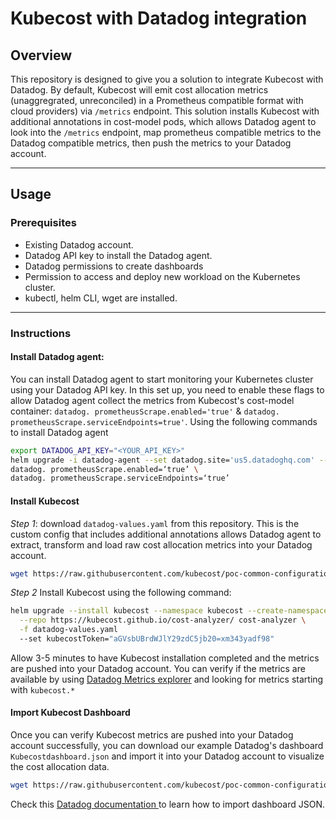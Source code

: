 # Kubecost with Datadog integration

## Overview

This repository is designed to give you a solution to integrate Kubecost with Datadog. By default, Kubecost will emit cost allocation metrics (unaggregrated, unreconciled) in a Prometheus compatible format with cloud providers) via `/metrics` endpoint. This solution installs Kubecost with additional annotations in cost-model pods, which allows Datadog agent to look into the `/metrics` endpoint, map prometheus compatible metrics to the Datadog compatible metrics, then push the metrics to your Datadog account. 

---
## Usage

### Prerequisites
- Existing Datadog account.
- Datadog API key to install the Datadog agent.
- Datadog permissions to create dashboards
- Permission to access and deploy new workload on the Kubernetes cluster.
- kubectl, helm CLI, wget are installed.
---
### Instructions
#### Install Datadog agent:

You can install Datadog agent to start monitoring your Kubernetes cluster using your Datadog API key. In this set up, you need to enable these flags to allow Datadog agent collect the metrics from Kubecost's cost-model container: `datadog. prometheusScrape.enabled='true'` & `datadog. prometheusScrape.serviceEndpoints=true'`. Using the following commands to install Datadog agent 

```bash
export DATADOG_API_KEY="<YOUR_API_KEY>"
helm upgrade -i datadog-agent --set datadog.site='us5.datadoghq.com' --set datadog.apiKey=$DATADOG_API_KEY datadog/datadog \
datadog. prometheusScrape.enabled=‘true’ \
datadog. prometheusScrape.serviceEndpoints=‘true’
```

#### Install Kubecost

*Step 1*: download `datadog-values.yaml` from this repository. This is the custom config that includes additional annotations allows Datadog agent to extract, transform and load raw cost allocation metrics into your Datadog account.

```bash
wget https://raw.githubusercontent.com/kubecost/poc-common-configurations/main/datadog/datadog-values.yaml
```

*Step 2* Install Kubecost using the following command:

```bash
helm upgrade --install kubecost --namespace kubecost --create-namespace \
  --repo https://kubecost.github.io/cost-analyzer/ cost-analyzer \
  -f datadog-values.yaml
  --set kubecostToken="aGVsbUBrdWJlY29zdC5jb20=xm343yadf98"
```

Allow 3-5 minutes to have Kubecost installation completed and the metrics are pushed into your Datadog account. You can verify if the metrics are available by using [Datadog Metrics explorer](https://docs.datadoghq.com/metrics/explorer/) and looking for metrics starting with `kubecost.*`

#### Import Kubecost Dashboard

Once you can verify Kubecost metrics are pushed into your Datadog account successfully, you can download our example Datadog's dashboard `Kubecostdashboard.json` and import it into your Datadog account to visualize the cost allocation data.

```bash
wget https://raw.githubusercontent.com/kubecost/poc-common-configurations/main/datadog/Kubecostdashboard.json
```

Check this [Datadog documentation ](https://docs.datadoghq.com/dashboards/#copy-import-or-export-dashboard-json)to learn how to import dashboard JSON.
